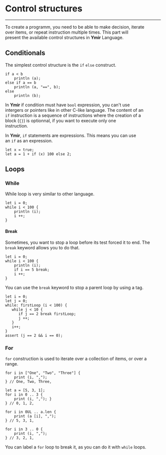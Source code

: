 # Control structures
<hr>

To create a programm, you need to be able to make decision, iterate  
over items, or repeat instruction multiple times.  This part will  
present the available control structures in **Ymir** Language.

## Conditionals

The simplest control structure is the `if` `else` construct.

```ymir
if a < b 
    println (a);
else if a == b
    println (a, "==", b);
else 
    println (b);
```

In **Ymir** if condition must have `bool` expression, you can't use  
intergers or pointers like in other C-like language. The content of an  
`if` instruction is a sequence of instructions where the creation of a  
block \(`{}`\) is optionnal, if you want to execute only one  
instruction.

In **Ymir**, `if` statements are expressions. This means you can use  
an `if` as an expression.

```ymir
let x = true;
let a = 1 + if (x) 100 else 2;
```

## Loops

### While

While loop is very similar to other language.

```ymir
let i = 0;
while i < 100 {
    println (i);
    i ++;
}
```

#### Break

Sometimes, you want to stop a loop before its test forced it to end. The `break` keyword allows you to do that.

```ymir
let i = 0;
while i < 100 {
    println (i);
    if i == 5 break;
    i ++;
}
```

You can use the `break` keyword to stop a parent loop by using a tag.

```ymir
let i = 0;
let j = 0;
while: firstLoop (i < 100) {
   while j < 10 {
      if j == 2 break firstLoop;
      j ++;
   }
   i++;
}
assert (j == 2 && i == 0);
```

### For

`for` construction is used to iterate over a collection of items, or over a range.

```ymir
for i in ["One", "Two", "Three"] {
    print (i, ","); 
} // One, Two, Three,

let a = [5, 3, 1];
for i in 0 .. 3 {
    print (i, ","); }
} // 0, 1, 2,

for i in 0UL .. a.len {
    print (a [i], ","); 
} // 5, 3, 1, 

for i in 3 .. 0 {
    print (i, ",");
} // 3, 2, 1,
```

You can label a `for` loop to break it, as you can do it with `while` loops.

